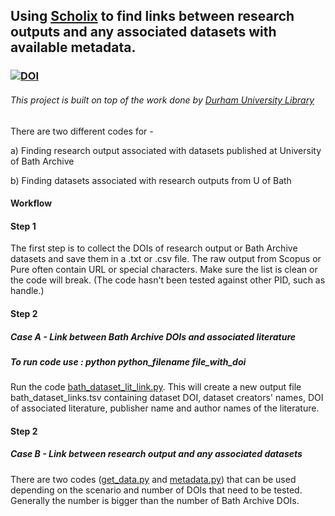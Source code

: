 ## Using [Scholix](http://www.scholix.org/) to find links between research outputs and any associated datasets with available metadata.
### [![DOI](https://zenodo.org/badge/197576060.svg)](https://zenodo.org/badge/latestdoi/197576060)

###### This project is built on top of the work done by [Durham University Library](https://github.com/sefnyn/scholix)

There are two different codes for -

a) Finding research output associated with datasets published at University of Bath Archive

b) Finding datasets associated with research outputs from U of Bath

#### Workflow

#### Step 1
The first step is to collect the DOIs of research output or Bath Archive datasets and save them in a .txt or .csv file. The raw output from Scopus or Pure often contain URL or special characters. Make sure the list is clean or the code will break. (The code hasn't been tested against other PID, such as handle.)

#### Step 2
##### Case A - Link between Bath Archive DOIs and associated literature

##### To run code use : python python_filename file_with_doi

Run the code [bath_dataset_lit_link.py](bath_dataset_lit_link.py). This will create a new output file bath_dataset_links.tsv containing dataset DOI, dataset creators' names, DOI of associated literature, publisher name and author names of the literature.

#### Step 2
##### Case B - Link between research output and any associated datasets

There are two codes ([get_data.py](get_data.py) and [metadata.py](metadata.py)) that can be used depending on the scenario and number of DOIs that need to be tested. Generally the number is bigger than the number of Bath Archive DOIs.
